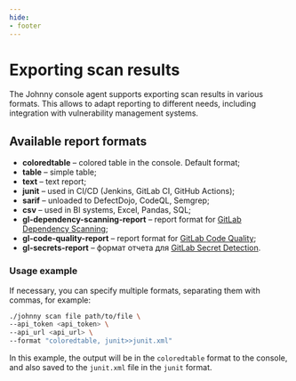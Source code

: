 ```yaml
---
hide:
- footer
---
```


# Exporting scan results

The Johnny console agent supports exporting scan results in various formats. This allows to adapt reporting to different needs, including integration with vulnerability management systems.

## Available report formats

- **coloredtable** – colored table in the console. Default format;
- **table** – simple table;
- **text** – text report;
- **junit** – used in CI/CD (Jenkins, GitLab CI, GitHub Actions);
- **sarif** – unloaded to DefectDojo, CodeQL, Semgrep;
- **csv** – used in BI systems, Excel, Pandas, SQL;
- **gl-dependency-scanning-report** – report format for [GitLab Dependency Scanning](https://docs.gitlab.com/ee/user/application_security/dependency_scanning/);
- **gl-code-quality-report** – report format for [GitLab Code Quality](https://docs.gitlab.com/ee/ci/testing/code_quality.html);
- **gl-secrets-report** – формат отчета для [GitLab Secret Detection](https://docs.gitlab.com/user/application_security/secret_detection/).

### Usage example

If necessary, you can specify multiple formats, separating them with commas, for example:

```bash
./johnny scan file path/to/file \
--api_token <api_token> \
--api_url <api_url> \
--format "coloredtable, junit>>junit.xml"
```

In this example, the output will be in the `coloredtable` format to the console, and also saved to the `junit.xml` file in the `junit` format.